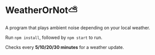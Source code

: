 # WeatherOrNot⛅
A program that plays ambient noise depending on your local weather.

Run `npm install`, followed by `npm start` to run.

Checks every **5/10/20/30 minutes** for a weather update.

